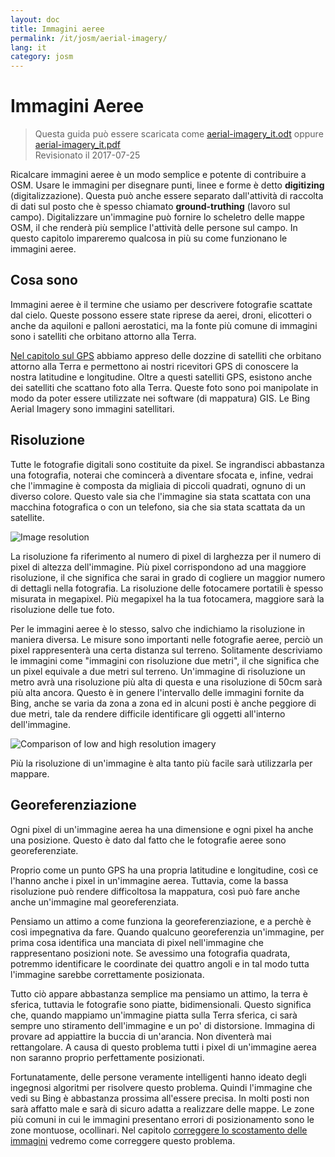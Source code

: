 ```yaml
---
layout: doc
title: Immagini aeree
permalink: /it/josm/aerial-imagery/
lang: it
category: josm
---
```


Immagini Aeree
================

> Questa guida può essere scaricata come [aerial-imagery_it.odt](/files/aerial-imagery_it.odt) oppure [aerial-imagery_it.pdf](/files/aerial-imagery_it.pdf)  
> Revisionato il 2017-07-25  

Ricalcare immagini aeree è un modo semplice e potente di contribuire a OSM. Usare le immagini per disegnare punti, linee e forme è detto **digitizing** (digitalizzazione). Questa può anche essere separato dall'attività di raccolta di dati sul posto che è spesso chiamato **ground-truthing** (lavoro sul campo). Digitalizzare un'immagine può fornire lo scheletro delle mappe OSM, il che renderà più semplice l'attività delle persone sul campo. In questo capitolo impareremo qualcosa in più su come funzionano le immagini aeree.  

Cosa sono
-------------

Immagini aeree è il termine che usiamo per descrivere fotografie scattate dal cielo. Queste possono essere state riprese da aerei, droni, elicotteri o anche da aquiloni e palloni aerostatici, ma la fonte più comune di immagini sono i satelliti che orbitano attorno alla Terra.  

[Nel capitolo sul GPS](/it/mobile-mapping/using-gps) abbiamo appreso delle dozzine di satelliti che orbitano attorno alla Terra e permettono ai nostri ricevitori GPS di conoscere la nostra latitudine e longitudine. Oltre a questi satelliti GPS, esistono anche dei satelliti che scattano foto alla Terra. Queste foto sono poi manipolate in modo da poter essere utilizzate nei software (di mappatura) GIS. Le Bing Aerial Imagery sono immagini satellitari.  

Risoluzione
----------

Tutte le fotografie digitali sono costituite da pixel. Se ingrandisci abbastanza una fotografia, noterai che comincerà a diventare sfocata e, infine, vedrai che l'immagine è composta da migliaia di piccoli quadrati, ognuno di un diverso colore. Questo vale sia che l'immagine sia stata scattata con una macchina fotografica o con un telefono, sia che sia stata scattata da un satellite.  

![Image resolution][]

La risoluzione fa riferimento al numero di pixel di larghezza per il numero di pixel di altezza dell'immagine. Più pixel corrispondono ad una maggiore risoluzione, il che significa che sarai in grado di cogliere un maggior numero di dettagli nella fotografia. La risoluzione delle fotocamere portatili è spesso misurata in megapixel. Più megapixel ha la tua fotocamera, maggiore sarà la risoluzione delle tue foto.  

Per le immagini aeree è lo stesso, salvo che indichiamo la risoluzione in maniera diversa. Le misure sono importanti nelle fotografie aeree, perciò un pixel rappresenterà una certa distanza sul terreno. Solitamente descriviamo le immagini come "immagini con risoluzione due metri", il che significa che un pixel equivale a due metri sul terreno. Un'immagine di risoluzione un metro avrà una risoluzione più alta di questa e una risoluzione di 50cm sarà più alta ancora. Questo è in genere l'intervallo delle immagini fornite da Bing, anche se varia da zona a zona ed in alcuni posti è anche peggiore di due metri, tale da rendere difficile identificare gli oggetti all'interno dell'immagine.  

![Comparison of low and high resolution imagery][]

Più la risoluzione di un'immagine è alta tanto più facile sarà utilizzarla per mappare.  

Georeferenziazione
---------------

Ogni pixel di un'immagine aerea ha una dimensione e ogni pixel ha anche una posizione. Questo è dato dal fatto che le fotografie aeree sono georeferenziate.  

Proprio come un punto GPS ha una propria latitudine e longitudine, così ce l'hanno anche i pixel in un'immagine aerea. Tuttavia, come la bassa risoluzione può rendere difficoltosa la mappatura, così può fare anche anche un'immagine mal georeferenziata.  

Pensiamo un attimo a come funziona la georeferenziazione, e a perchè è così impegnativa da fare. Quando qualcuno georeferenzia un'immagine, per prima cosa identifica una manciata di pixel nell'immagine che rappresentano posizioni note. Se avessimo una fotografia quadrata, potremmo identificare le coordinate dei quattro angoli e in tal modo tutta l'immagine sarebbe correttamente posizionata.  

Tutto ciò appare abbastanza semplice ma pensiamo un attimo, la terra è sferica, tuttavia le fotografie sono piatte, bidimensionali. Questo significa che, quando mappiamo un'immagine piatta sulla Terra sferica, ci sarà sempre uno stiramento dell'immagine e un po' di distorsione. Immagina di provare ad appiattire la buccia di un'arancia. Non diventerà mai rettangolare. A causa di questo problema tutti i pixel di un'immagine aerea non saranno proprio perfettamente posizionati.  

Fortunatamente, delle persone veramente intelligenti hanno ideato degli ingegnosi algoritmi per risolvere questo problema. Quindi l'immagine che vedi su Bing è abbastanza prossima all'essere precisa. In molti posti non sarà affatto male e sarà di sicuro adatta a realizzare delle mappe. Le zone più comuni in cui le immagini presentano errori di posizionamento sono le zone montuose, ocollinari. Nel capitolo [correggere lo scostamento delle immagini](/it/josm/correcting-imagery-offset) vedremo come correggere questo problema.  

[Image resolution]: /images/josm/orange-resolution.png
[Comparison of low and high resolution imagery]: /images/josm/low-res-high-res.png